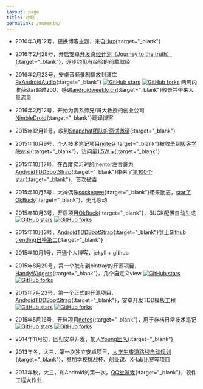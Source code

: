 ```yaml
---
layout: page
title: 时刻
permalink: /moments/
---
```


  * 2016年3月12号，更换博客主题，来自[Hux](http://huangxuan.me/){:target="_blank"}
  
  * 2016年2月28号，开启[安卓开发真经计划（Journey to the truth）](http://journey.piasy.com/){:target="_blank"}，逐步约见有经验的前辈取经
  
  * 2016年2月23号，安卓音频录制播放封装库[RxAndroidAudio](https://github.com/Piasy/RxAndroidAudio){:target="_blank"} <a target="_blank" href="https://github.com/Piasy/RxAndroidAudio/stargazers" style="display: inline;"><img src="https://img.shields.io/github/stars/Piasy/RxAndroidAudio.svg?style=social&amp;label=Star" alt="GitHub stars" style="margin: 0;display: inline;"></a> <a target="_blank" href="https://github.com/Piasy/RxAndroidAudio/network" style="display: inline;"><img src="https://img.shields.io/github/forks/Piasy/RxAndroidAudio.svg?style=social&label=Fork" alt="GitHub forks" style="margin: 0;display: inline;"></a> 两周内收获star超过200，感谢[androidweekly.cn](http://androidweekly.cn/android-dev-weekly-issue-70/){:target="_blank"}收录并带来大量流量
  
  * 2016年2月12号，开始为贵系师兄/哥大教授的创业公司[NimbleDroid](http://blog.nimbledroid.com/){:target="_blank"}翻译博客
  
  * 2015年12月11号，收到[Snapchat团队的面试邀请](/img/moments/interview-invite-from-snapchat.jpg){:target="_blank"}
  
  * 2015年10月9号，个人技术笔记项目[notes](https://github.com/Piasy/notes){:target="_blank"}被收录到[极客学院wiki](http://wiki.jikexueyuan.com/project/notes/){:target="_blank"}，访问量[1.5W +](http://wiki.jikexueyuan.com/list/android/){:target="_blank"}
  
  * 2015年10月7号，在百度实习时的mentor左言哥为[AndroidTDDBootStrap](https://github.com/Piasy/AndroidTDDBootStrap){:target="_blank"}带来了[第100个star](/img/moments/android-tdd-bootstrap-100-star.jpg){:target="_blank"}，首次破百
  
  * 2015年10月5号，大神偶像[sockeqwe](https://github.com/sockeqwe/){:target="_blank"}带来励志，[star了OkBuck](/img/moments/okbuck-stared-by-sockeqwe.jpg){:target="_blank"}，无比感动
  
  * 2015年10月3号，开启项目[OkBuck](https://github.com/Piasy/OkBuck){:target="_blank"}，BUCK配置自动生成 <a target="_blank" href="https://github.com/Piasy/OkBuck/stargazers" style="display: inline;"><img src="https://img.shields.io/github/stars/Piasy/OkBuck.svg?style=social&amp;label=Star" alt="GitHub stars" style="margin: 0;display: inline;"></a> <a target="_blank" href="https://github.com/Piasy/OkBuck/network" style="display: inline;"><img src="https://img.shields.io/github/forks/Piasy/OkBuck.svg?style=social&label=Fork" alt="GitHub forks" style="margin: 0;display: inline;"></a>
  
  * 2015年10月3号，[AndroidTDDBootStrap](https://github.com/Piasy/AndroidTDDBootStrap){:target="_blank"}登上[Github trending日榜第二](/img/moments/AndroidTDDBootStrap-github-trending-daily-second-position-10-3.png){:target="_blank"}
  
  * 2015年10月1号，开通个人博客，jekyll + github
  
  * 2015年8月29号，第一个发布到bintray的开源项目，[HandyWidgets](https://github.com/Piasy/HandyWidgets){:target="_blank"}，几个自定义view <a target="_blank" href="https://github.com/Piasy/HandyWidgets/stargazers" style="display: inline;"><img src="https://img.shields.io/github/stars/Piasy/HandyWidgets.svg?style=social&amp;label=Star" alt="GitHub stars" style="margin: 0;display: inline;"></a> <a target="_blank" href="https://github.com/Piasy/HandyWidgets/network" style="display: inline;"><img src="https://img.shields.io/github/forks/Piasy/HandyWidgets.svg?style=social&label=Fork" alt="GitHub forks" style="margin: 0;display: inline;"></a>
  
  * 2015年7月23号，第一个正式的开源项目，[AndroidTDDBootStrap](https://github.com/Piasy/AndroidTDDBootStrap){:target="_blank"}，安卓开发TDD模板工程 <a target="_blank" href="https://github.com/Piasy/AndroidTDDBootStrap/stargazers" style="display: inline;"><img src="https://img.shields.io/github/stars/Piasy/AndroidTDDBootStrap.svg?style=social&amp;label=Star" alt="GitHub stars" style="margin: 0;display: inline;"></a> <a target="_blank" href="https://github.com/Piasy/AndroidTDDBootStrap/network" style="display: inline;"><img src="https://img.shields.io/github/forks/Piasy/AndroidTDDBootStrap.svg?style=social&label=Fork" alt="GitHub forks" style="margin: 0;display: inline;"></a>
  
  * 2015年5月16号，开启项目[notes](https://github.com/Piasy/notes){:target="_blank"}，用于存档日常技术笔记 <a target="_blank" href="https://github.com/Piasy/notes/stargazers" style="display: inline;"><img src="https://img.shields.io/github/stars/Piasy/notes.svg?style=social&amp;label=Star" alt="GitHub stars" style="margin: 0;display: inline;"></a> <a target="_blank" href="https://github.com/Piasy/notes/network" style="display: inline;"><img src="https://img.shields.io/github/forks/Piasy/notes.svg?style=social&label=Fork" alt="GitHub forks" style="margin: 0;display: inline;"></a>
  
  * 2014年11月初，回归安卓开发，加入[Young团队](http://www.wandoujia.com/apps/com.xueba.client.app){:target="_blank"}
  
  * 2013年冬，大三，第一次独立安卓项目，[大学生旅游路线自动规划](https://github.com/Piasy/student_travel_app){:target="_blank"}，参加学校挑战杯、创业课、X-lab比赛等项目
  
  * 2013年秋，大三，和Android的第一次，[QQ堂游戏](https://github.com/Piasy/QQTang){:target="_blank"}，软件工程大作业
